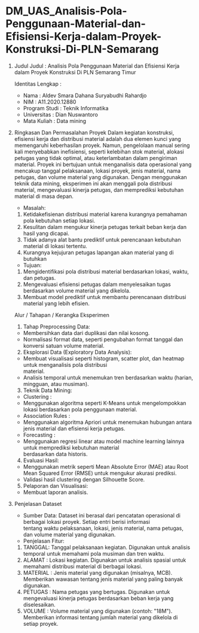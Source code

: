 # DM_UAS_Analisis-Pola-Penggunaan-Material-dan-Efisiensi-Kerja-dalam-Proyek-Konstruksi-Di-PLN-Semarang
1. Judul
   Judul : Analisis Pola Penggunaan Material dan Efisiensi Kerja dalam Proyek Konstruksi Di PLN Semarang Timur

   Identitas Lengkap :
   -  Nama     : Aldev Smara Dahana Suryabudhi Rahardjo
   -  NIM      : A11.2020.12880
   -  Program Studi : Teknik Informatika
   -  Universitas : Dian Nuswantoro
   -  Mata Kuliah : Data mining 


2. Ringkasan Dan Permasalahan Proyek
   Dalam kegiatan konstruksi, efisiensi kerja dan distribusi material adalah dua elemen kunci yang memengaruhi keberhasilan proyek. Namun, pengelolaan manual sering kali menyebabkan inefisiensi, seperti kelebihan stok material, alokasi petugas yang tidak optimal, atau keterlambatan dalam pengiriman material. Proyek ini bertujuan untuk menganalisis data operasional yang mencakup tanggal pelaksanaan, lokasi proyek, jenis material, nama petugas, dan volume material yang digunakan. Dengan menggunakan teknik data mining, eksperimen ini akan menggali pola distribusi material, mengevaluasi kinerja petugas, dan memprediksi kebutuhan material di masa depan.

   - Masalah:
   1. Ketidakefisienan distribusi material karena kurangnya pemahaman pola kebutuhan setiap lokasi.
   2. Kesulitan dalam mengukur kinerja petugas terkait beban kerja dan hasil yang dicapai.
   3. Tidak adanya alat bantu prediktif untuk perencanaan kebutuhan material di lokasi tertentu.
   4. Kurangnya kejujuran petugas lapangan akan material yang di butuhkan
   - Tujuan:
   1. Mengidentifikasi pola distribusi material berdasarkan lokasi, waktu, dan petugas.
   2. Mengevaluasi efisiensi petugas dalam menyelesaikan tugas berdasarkan volume material yang dikelola.
   3. Membuat model prediktif untuk membantu perencanaan distribusi material yang lebih efisien.

   Alur / Tahapan / Kerangka Eksperimen
   1. Tahap Preprocessing Data:
   - Membersihkan data dari duplikasi dan nilai kosong.
   - Normalisasi format data, seperti pengubahan format tanggal dan konversi satuan volume material.
   2. Eksplorasi Data (Exploratory Data Analysis):
   - Membuat visualisasi seperti histogram, scatter plot, dan heatmap untuk menganalisis pola distribusi       
    material.
   - Analisis temporal untuk menemukan tren berdasarkan waktu (harian, mingguan, atau musiman).
   3. Teknik Data Mining:
   - Clustering :
   - Menggunakan algoritma seperti K-Means untuk mengelompokkan lokasi berdasarkan pola penggunaan material.
   - Association Rules :
   - Menggunakan algoritma Apriori untuk menemukan hubungan antara jenis material dan efisiensi kerja petugas.
   - Forecasting :
   - Menggunakan regresi linear atau model machine learning lainnya untuk memprediksi kebutuhan material    
    berdasarkan data historis.
   4. Evaluasi Hasil:
   - Menggunakan metrik seperti Mean Absolute Error (MAE) atau Root Mean Squared Error (RMSE) untuk mengukur 
    akurasi prediksi.
   - Validasi hasil clustering dengan Silhouette Score.
   5. Pelaporan dan Visualisasi:
   - Membuat laporan analisis.


3. Penjelasan Dataset
   - Sumber Data:
   Dataset ini berasal dari pencatatan operasional di berbagai lokasi proyek. Setiap entri berisi informasi    
   tentang waktu pelaksanaan, lokasi, jenis material, nama petugas, dan volume material yang digunakan.
   - Penjelasan Fitur:
   1. TANGGAL: Tanggal pelaksanaan kegiatan. Digunakan untuk analisis temporal untuk memahami pola musiman dan 
   tren waktu.
   2. ALAMAT : Lokasi kegiatan. Digunakan untuk analisis spasial untuk memahami distribusi material di berbagai 
   lokasi.
   3. MATERIAL : Jenis material yang digunakan (misalnya, MCB). Memberikan wawasan tentang jenis material yang 
   paling banyak digunakan.
   4. PETUGAS : Nama petugas yang bertugas. Digunakan untuk mengevaluasi kinerja petugas berdasarkan beban 
   kerja yang diselesaikan.
   5. VOLUME : Volume material yang digunakan (contoh: "18M"). Memberikan informasi tentang jumlah material 
   yang dikelola di setiap proyek.


